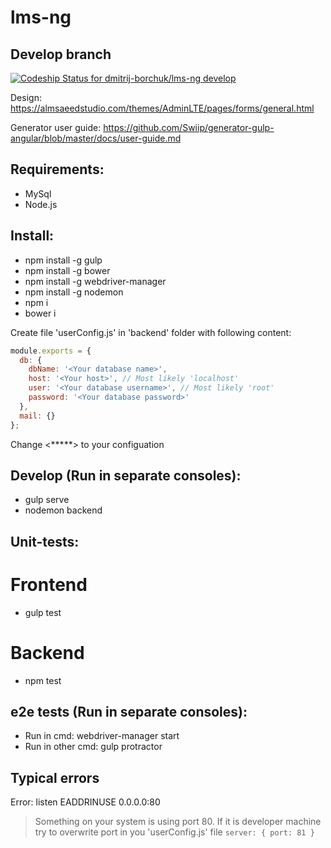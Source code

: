 # lms-ng

## Develop branch
[ ![Codeship Status for dmitrij-borchuk/lms-ng develop](https://app.codeship.com/projects/6100caf0-cc6c-0134-17a1-7eac565ffce4/status?branch=develop)](https://app.codeship.com/projects/200206)

Design: https://almsaeedstudio.com/themes/AdminLTE/pages/forms/general.html

Generator user guide: https://github.com/Swiip/generator-gulp-angular/blob/master/docs/user-guide.md

## Requirements:
  * MySql
  * Node.js

## Install:
  * npm install -g gulp
  * npm install -g bower
  * npm install -g webdriver-manager
  * npm install -g nodemon
  * npm i
  * bower i

Create file 'userConfig.js' in 'backend' folder with following content:
```javascript
module.exports = {
  db: {
    dbName: '<Your database name>',
    host: '<Your host>', // Most likely 'localhost'
    user: '<Your database username>', // Most likely 'root'
    password: '<Your database password>'
  },
  mail: {}
};
```
Change <*****> to your configuation


## Develop (Run in separate consoles):
  * gulp serve
  * nodemon backend


## Unit-tests:
# Frontend
  * gulp test

# Backend
  * npm test


## e2e tests (Run in separate consoles):
  * Run in cmd: webdriver-manager start
  * Run in other cmd: gulp protractor

## Typical errors

Error: listen EADDRINUSE 0.0.0.0:80
  > Something on your system is using port 80. If it is developer machine try to overwrite port in you 'userConfig.js' file `server: { port: 81 }`
